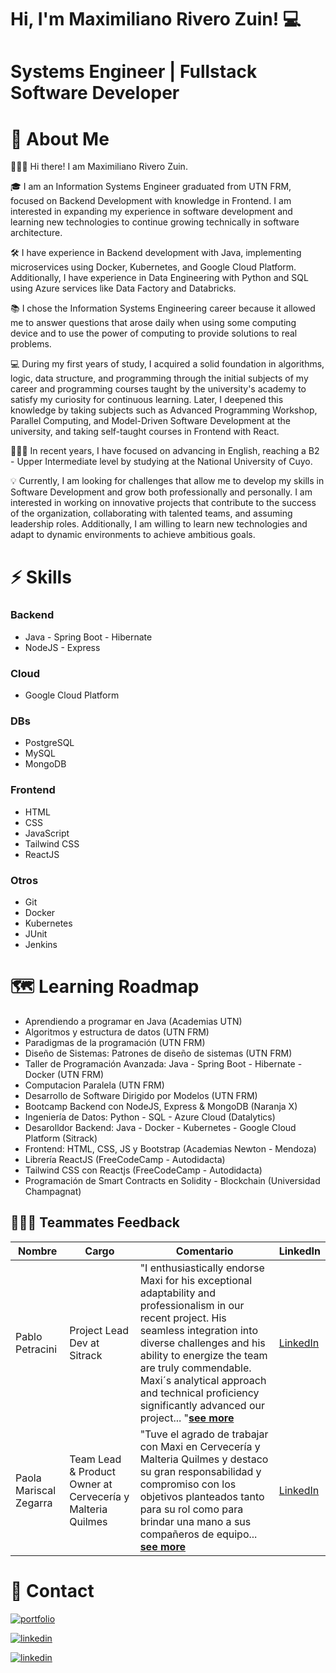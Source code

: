 # Hi, I'm Maximiliano Rivero Zuin! 💻
# Systems Engineer | Fullstack Software Developer 

# 🚀 About Me
🙋🏻‍♂️ Hi there! I am Maximiliano Rivero Zuin.

🎓 I am an Information Systems Engineer graduated from UTN FRM, focused on Backend Development with knowledge in Frontend. I am interested in expanding my experience in software development and learning new technologies to continue growing technically in software architecture.

🛠️ I have experience in Backend development with Java, implementing microservices using Docker, Kubernetes, and Google Cloud Platform. Additionally, I have experience in Data Engineering with Python and SQL using Azure services like Data Factory and Databricks.

📚 I chose the Information Systems Engineering career because it allowed me to answer questions that arose daily when using some computing device and to use the power of computing to provide solutions to real problems.

💻 During my first years of study, I acquired a solid foundation in algorithms, logic, data structure, and programming through the initial subjects of my career and programming courses taught by the university's academy to satisfy my curiosity for continuous learning. Later, I deepened this knowledge by taking subjects such as Advanced Programming Workshop, Parallel Computing, and Model-Driven Software Development at the university, and taking self-taught courses in Frontend with React.

👨🏻‍🏫 In recent years, I have focused on advancing in English, reaching a B2 - Upper Intermediate level by studying at the National University of Cuyo.

💡 Currently, I am looking for challenges that allow me to develop my skills in Software Development and grow both professionally and personally. I am interested in working on innovative projects that contribute to the success of the organization, collaborating with talented teams, and assuming leadership roles. Additionally, I am willing to learn new technologies and adapt to dynamic environments to achieve ambitious goals.

# ⚡ Skills
### Backend
- Java - Spring Boot - Hibernate
- NodeJS - Express
### Cloud
- Google Cloud Platform
### DBs
- PostgreSQL
- MySQL
- MongoDB
### Frontend
- HTML
- CSS
- JavaScript
- Tailwind CSS
- ReactJS
### Otros
- Git
- Docker
- Kubernetes
- JUnit
- Jenkins

# 🗺️ Learning Roadmap

- Aprendiendo a programar en Java (Academias UTN)
- Algoritmos y estructura de datos (UTN FRM)
- Paradigmas de la programación (UTN FRM)
- Diseño de Sistemas: Patrones de diseño de sistemas (UTN FRM)
- Taller de Programación Avanzada: Java - Spring Boot - Hibernate - Docker (UTN FRM)
- Computacion Paralela (UTN FRM)
- Desarrollo de Software Dirigido por Modelos (UTN FRM)
- Bootcamp Backend con NodeJS, Express & MongoDB (Naranja X)
- Ingeniería de Datos: Python - SQL - Azure Cloud (Datalytics)
- Desarolldor Backend: Java - Docker - Kubernetes - Google Cloud Platform (Sitrack)
- Frontend: HTML, CSS, JS y Bootstrap (Academias Newton - Mendoza)
- Librería ReactJS (FreeCodeCamp - Autodidacta)
- Tailwind CSS con Reactjs (FreeCodeCamp - Autodidacta)
- Programación de Smart Contracts en Solidity - Blockchain (Universidad Champagnat)

## 🙋🏻‍♂️ Teammates Feedback

| Nombre       | Cargo                | Comentario | LinkedIn |
|--------------|----------------------|------------|----------|
| Pablo Petracini | Project Lead Dev at Sitrack | "I enthusiastically endorse Maxi for his exceptional adaptability and professionalism in our recent project. His seamless integration into diverse challenges and his ability to energize the team are truly commendable. Maxi´s analytical approach and technical proficiency significantly advanced our project... "<a href="https://www.linkedin.com/in/maximiliano-rivero-zuin/details/recommendations/?detailScreenTabIndex=0#:~:text=On-,I%20enthusiastically%20endorse%20Maxi,-for%20his%20exceptional" target="_blank">**see more**</a> | <a href="https://www.linkedin.com/in/maximiliano-rivero-zuin/details/recommendations/?detailScreenTabIndex=0#:~:text=On-,I%20enthusiastically%20endorse%20Maxi,-for%20his%20exceptional" target="_blank">LinkedIn</a>
| Paola Mariscal Zegarra | Team Lead & Product Owner at Cervecería y Malteria Quilmes | "Tuve el agrado de trabajar con Maxi en Cervecería y Malteria Quilmes y destaco su gran responsabilidad y compromiso con los objetivos planteados tanto para su rol como para brindar una mano a sus compañeros de equipo...  <a href="https://www.linkedin.com/in/maximiliano-rivero-zuin/details/recommendations/?detailScreenTabIndex=0#:~:text=On-,Tuve%20el%20agrado%20de%20trabajar%20con%20Maxi%20en%20Cervecer%C3%ADa%20y%20Malteria%20Quilmes,-y%20destaco%20su"  target="_blank">**see more**</a> | <a href="https://www.linkedin.com/in/maximiliano-rivero-zuin/details/recommendations/?detailScreenTabIndex=0#:~:text=On-,Tuve%20el%20agrado%20de%20trabajar%20con%20Maxi%20en%20Cervecer%C3%ADa%20y%20Malteria%20Quilmes,-y%20destaco%20su" target="_blank">LinkedIn</a> |



# 🔗 Contact
[![portfolio](https://img.shields.io/badge/my_portfolio-000?style=for-the-badge&logo=ko-fi&logoColor=white)](https://maximilianoriverozuin.netlify.app/)

[![linkedin](https://img.shields.io/badge/linkedin-0A66C2?style=for-the-badge&logo=linkedin&logoColor=white)](https://www.linkedin.com/in/maximiliano-rivero-zuin/)

[![linkedin](https://img.shields.io/badge/MEDIUM-black.svg?style=for-the-badge&logo=Medium)](https://maxtrz-dev.medium.com/)
